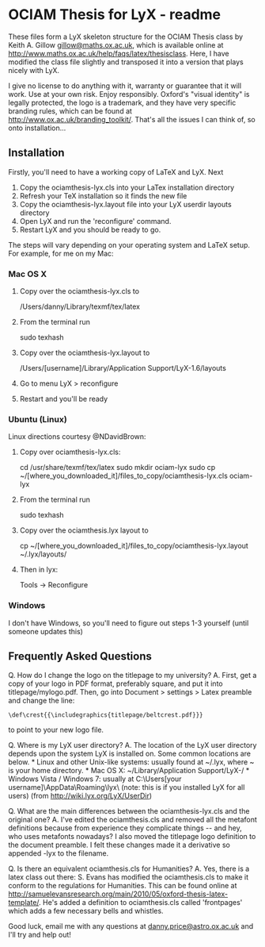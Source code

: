 # OCIAM Thesis for LyX - readme

These files form a LyX skeleton structure for the OCIAM Thesis class by Keith A. Gillow <gillow@maths.ox.ac.uk>, which is available online at http://www.maths.ox.ac.uk/help/faqs/latex/thesisclass. Here, I have modified the class file slightly and transposed it into a version that plays nicely with LyX.

I give no license to do anything with it, warranty or guarantee that it will work. Use at your own risk. Enjoy responsibly. Oxford's "visual identity" is legally protected, the logo is a trademark, and they have very specific branding rules, which can be found at http://www.ox.ac.uk/branding_toolkit/. That's all the issues I can think of, so onto installation...

## Installation

Firstly, you'll need to have a working copy of LaTeX and LyX. Next

1. Copy the ociamthesis-lyx.cls into your LaTex installation directory
2. Refresh your TeX installation so it finds the new file
3. Copy the ociamthesis-lyx.layout file into your LyX userdir layouts directory
4. Open LyX and run the 'reconfigure' command.
5. Restart LyX and you should be ready to go.

The steps will vary depending on your operating system and LaTeX setup. For example, for me on my Mac:

### Mac OS X

1. Copy over the ociamthesis-lyx.cls to
    
	/Users/danny/Library/texmf/tex/latex
	 
2. From the terminal run 

    sudo texhash
	 
3. Copy over the ociamthesis-lyx.layout to

    /Users/[username]/Library/Application Support/LyX-1.6/layouts
	 
4. Go to menu LyX > reconfigure
5. Restart and you'll be ready

### Ubuntu (Linux)

Linux directions courtesy @NDavidBrown:

1. Copy over ociamthesis-lyx.cls:

    cd /usr/share/texmf/tex/latex
    sudo mkdir ociam-lyx
    sudo cp ~/[where_you_downloaded_it]/files_to_copy/ociamthesis-lyx.cls ociam-lyx
	
2. From the terminal run

    sudo texhash
	
3. Copy over the ociamthesis.lyx layout to

    cp ~/[where_you_downloaded_it]/files_to_copy/ociamthesis-lyx.layout ~/.lyx/layouts/
	
4. Then in lyx:

    Tools -> Reconfigure

### Windows

I don't have Windows, so you'll need to figure out steps 1-3 yourself (until someone updates this)


## Frequently Asked Questions

Q. How do I change the logo on the titlepage to my university?
A. First, get a copy of your logo in PDF format, preferably square, and put it into titlepage/mylogo.pdf. Then, go into Document > settings > Latex preamble and change the line:

    \def\crest{{\includegraphics{titlepage/beltcrest.pdf}}}
	
to point to your new logo file. 

Q. Where is my LyX user directory?
A. The location of the LyX user directory depends upon the system LyX is installed on. Some common locations are below.
    * Linux and other Unix-like systems: usually found at ~/.lyx, where ~ is your home directory.
    * Mac OS X: ~/Library/Application Support/LyX-<VERSION>/
    * Windows Vista / Windows 7: usually at C:\Users\[your username]\AppData\Roaming\lyx<VERSION>\ (note: this is if you installed LyX for all users)
(from http://wiki.lyx.org/LyX/UserDir)

Q. What are the main differences between the ociamthesis-lyx.cls and the original one?
A. I've edited the ociamthesis.cls and removed all the metafont definitions because from experience they complicate things -- and hey, who uses metafonts nowadays? I also moved the titlepage logo definition to the document preamble. I felt these changes made it a derivative so appended -lyx to the filename.

Q. Is there an equivalent ociamthesis.cls for Humanities?
A. Yes, there is a latex class out there: S. Evans has modified the ociamthesis.cls to make it conform to the regulations for Humanities. This can be found online at http://samuelevansresearch.org/main/2010/05/oxford-thesis-latex-template/. He's added a definition to ociamthesis.cls called 'frontpages' which adds a few necessary bells and whistles.


Good luck, email me with any questions at danny.price@astro.ox.ac.uk and I'll try and help out!